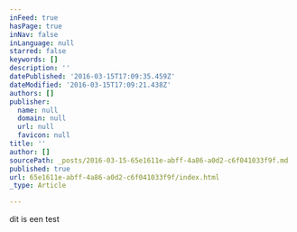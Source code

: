 ```yaml
---
inFeed: true
hasPage: true
inNav: false
inLanguage: null
starred: false
keywords: []
description: ''
datePublished: '2016-03-15T17:09:35.459Z'
dateModified: '2016-03-15T17:09:21.438Z'
authors: []
publisher:
  name: null
  domain: null
  url: null
  favicon: null
title: ''
author: []
sourcePath: _posts/2016-03-15-65e1611e-abff-4a86-a0d2-c6f041033f9f.md
published: true
url: 65e1611e-abff-4a86-a0d2-c6f041033f9f/index.html
_type: Article

---
```

dit is een test